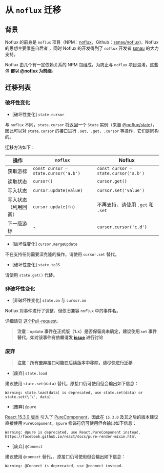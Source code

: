# 从 `noflux` 迁移

## 背景

Noflux 的前身是 `noflux` 项目（NPM：[noflux](https://www.npmjs.com/package/noflux)，Github：[ssnau/noflux](https://github.com/ssnau/noflux))，Noflux 的思想主要借鉴自后者 ，同时 Noflux 的开发得到了 `noflux` 开发者 [ssnau](https://github.com/ssnau) 的大力支持。

Noflux 由几个有一定依赖关系的 NPM 包组成，为防止与 `noflux` 项目混淆，这些包 **都以 [@noflux](https://www.npmjs.com/org/noflux) 为前缀**。

## 迁移列表

### 破坏性变化

* [破坏性变化] `state.cursor`

与 `noflux` 不同，`state.cursor` 将返回一个 `State` 实例（来自 [@noflux/state](https://www.npmjs.com/package/@noflux/state)），因此可以对 `state.cursor` 的接口进行 `.set`、`.get`、`.cursor` 等操作，它们是同构的。

迁移方法如下：

| 操作 | `noflux` | Noflux |
| --- | --- | --- |
| 获取游标 | `const cursor = state.cursor('a.b')` | `const cursor = state.cursor('a.b')` |
| 读取状态 | `cursor()` | `cursor.get()` |
| 写入状态 | `cursor.update(value)` | `cursor.set('value')` |
| 写入状态（利用回调）| `cursor.update(fn)` | 不再支持，请使用 `.get` 和 `.set` |
| 下一级游标 | - | `cursor.cursor('c.d')` |

* [破坏性变化] `cursor.mergeUpdate`

不在支持任何需要深克隆的操作，请使用 `cursor.set` 替代。

* [破坏性变化] `state.toJS`

请使用 `state.get()` 代替。

### 非破坏性变化

* [非破坏性变化] `state.on` 与 `cursor.on`

Noflux 对事件进行了调整，但依旧兼容 `noflux` 中的事件名。

详细请见 [这个Pull-request](https://github.com/nofluxjs/noflux-state/pull/11)。

> **注意：`update` 事件在正式版（1.x）是否保留尚未确定，建议使用 `set` 事件替代，如对该事件有依赖请发 [issue](https://github.com/nofluxjs/noflux-state/issues/new) 进行讨论**

### 废弃

> **注意：所有废弃接口可能在后续版本中移除，请尽快进行迁移**

* [废弃] `state.load`

建议使用 `state.set(data)` 替代，原接口仍可使用但会输出如下信息：

```
Warning: state.load(data) is deprecated, use state.set(data) or state.set(\'\', data).
```

* [废弃] `@pure`

[React 15.3.0 版本](https://github.com/facebook/react/blob/master/CHANGELOG.md#1530-july-29-2016) 引入了 [PureComponent](https://facebook.github.io/react/docs/react-api.html#react.purecomponent)，因此在 `15.3.0` 及其之后的版本建议直接使用 `PureComponent`，`@pure` 修饰符仍可使用但会输出如下信息：

```
Warning: @pure is deprecated, use React.PureComponent instead. https://facebook.github.io/react/docs/pure-render-mixin.html
```

* [废弃] `@Connect`

建议使用 `@connect` 替代，，原接口仍可使用但会输出如下信息：

```
Warning: @Connect is deprecated, use @connect instead.
```
